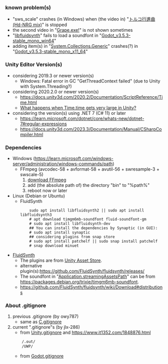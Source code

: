 ### known problem(s)
- "sws_scale" crashes (in Windows) when (the video in) "[トルコ行進曲 (Hd-NRG mix)](https://manbow.nothing.sh/event/event.cgi?action=More_def&num=47&event=78)" is stopped
- the second video in "[Grape.exe!](https://anonymous.nekokan.dyndns.info/data/BOFoonXV/grape_exe.zip)" is not shown sometimes
- "[libfluidsynth](https://github.com/FluidSynth/fluidsynth/releases/)" fails to load a soundfont in "[Godot_v3.5.3-stable_mono_win64](https://github.com/godotengine/godot/releases/download/3.5.3-stable/Godot_v3.5.3-stable_mono_win64.zip)"
- adding item(s) in "[System.Collections.Generic](https://learn.microsoft.com/dotnet/api/system.collections.generic?view=netstandard-2.0)" crashes(?) in "[Godot_v3.5.3-stable_mono_x11_64](https://github.com/godotengine/godot/releases/download/3.5.3-stable/Godot_v3.5.3-stable_mono_x11_64.zip)"
### Unity Editor Version(s)
+ considering 2019.3 or newer version(s)
    - Windows: Fatal error in GC "GetThreadContext failed" (due to Unity with System.Threading?)
+ considering 2020.2.0 or newer version(s)
    - <https://docs.unity3d.com/2020.2/Documentation/ScriptReference/Time.html>
    - [What happens when Time.time gets very large in Unity?](https://gamedev.stackexchange.com/questions/141807/what-happens-when-time-time-gets-very-large-in-unity)
+ considering the version(s) using .NET 7 (C# 11) or later
    - <https://learn.microsoft.com/dotnet/core/whats-new/dotnet-7#regular-expressions>
    - <https://docs.unity3d.com/2023.3/Documentation/Manual/CSharpCompiler.html>

### Dependencies
- Windows (<https://learn.microsoft.com/windows-server/administration/windows-commands/path>)
    + FFmpeg (avcodec-58 + avformat-58 + avutil-56 + swresample-3 + swscale-5)
        1. [download FFmpeg](https://github.com/BtbN/FFmpeg-Builds/releases/download/autobuild-2023-04-30-12-46/ffmpeg-n4.4.4-win64-lgpl-shared-4.4.zip)
        2. add (the absolute path of) the directory "bin" to "%path%"
        3. reboot now or later
- Linux (Debian or Ubuntu)
    + FluidSynth
        ```shell
            sudo apt install libfluidsynth2 || sudo apt install libfluidsynth3
            # apt download timgm6mb-soundfont fluid-soundfont-gm
            # sudo apt install libfluidsynth-dev
            ## You can install the dependencies by Synaptic (in GUI):
            # sudo apt install synaptic
            ## considering plugins from snap store
            # sudo apt install patchelf || sudo snap install patchelf
            # snap download minuet
        ```
- [FluidSynth](https://www.fluidsynth.org)
    + The plugins are from [Unity Asset Store](https://assetstore.unity.com/packages/tools/audio/fluid-midi-player-173680).
    + alternative plugin(s):<https://github.com/FluidSynth/fluidsynth/releases/>
    + The soundfont in "[Application.streamingAssetsPath](https://docs.unity3d.com/2018.2/Documentation/ScriptReference/Application-streamingAssetsPath.html)" can be from <https://packages.debian.org/trixie/timgm6mb-soundfont>.
    + <https://github.com/FluidSynth/fluidsynth/wiki/Download#distributions>

### About .gitignore
1. previous .gitignore (by owy787)
    + same as [C.gitignore](https://github.com/github/gitignore/blob/main/C.gitignore)
2. current ".gitignore"s (by jlx-286)
    + from [Unity.gitignore](https://github.com/github/gitignore/blob/main/Unity.gitignore) and <https://www.it1352.com/1848876.html>
    ``` dockerfile
        /.out/
        /UWP/
    ```
    + from [Godot.gitignore](https://github.com/github/gitignore/blob/main/Godot.gitignore)
